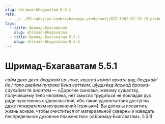 ```yaml
---
slug: shrimad-bhagavatam-5-5-1
refs:
  - ../../58-sahajiya-voobrazhaemaya-predannost/872-1982-02-19-c5-pochemu-vo-vrindavane-sarasvati-thakur-govoril-o-prahlade-maharadzhe.md
tags:
  - title: Шримад-Бхагаватам
    slug: shrimad-bhagavatam
  - title: Шримад-Бхагаватам 5.5.1
    slug: shrimad-bhagavatam-5-5-1
---
```


# Шримад-Бхагаватам 5.5.1

*на̄йм̇ дехо деха-бха̄джа̄м̇ нр̣-локе, кашт̣а̄н ка̄ма̄н архате вид̣-бхуджа̄м̇ йе / тапо дивйам̇ путрака̄ йена саттвам̇, ш́уддхйед йасма̄д брахма-саукхйам̇ тв анантам* — «Дорогие сыновья, живому существу, получившему тело человека, нет смысла трудиться не покладая рук ради чувственных удовольствий, ибо такие удовольствия доступны даже пожирателям испражнений [свиньям]. Вы должны посвятить жизнь аскезе, чтобы очиститься от материальной скверны и изведать беспредельное духовное блаженство» («Шримад-Бхагаватам», 5.5.1).


